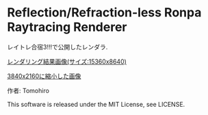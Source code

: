 Reflection/Refraction-less Ronpa Raytracing Renderer
===========
レイトレ合宿3!!!で公開したレンダラ.

[レンダリング結果画像(サイズ:15360x8640)](https://drive.google.com/file/d/0B7G5goy1SEP2S2RwSG51SVlYZ0U/view?usp=sharing)

[3840x2160に縮小した画像](http://demotomohiro.github.io/pic/render2015_4k.png)


作者: Tomohiro

This software is released under the MIT License, see LICENSE.
